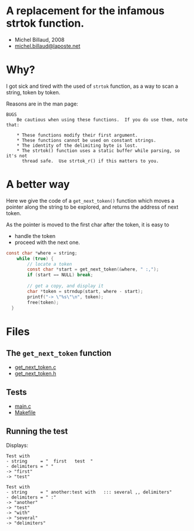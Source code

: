 # A replacement for the infamous strtok function.

-  Michel Billaud, 2008
- <michel.billaud@laposte.net> 

# Why?

I got sick and tired with the used of `strtok` function,
as a way to scan a string, token by token.

Reasons are in the man page:

~~~
BUGS
    Be cautious when using these functions.  If you do use them, note that:

    * These functions modify their first argument.
    * These functions cannot be used on constant strings.
    * The identity of the delimiting byte is lost.
    * The strtok() function uses a static buffer while parsing, so it's not
      thread safe.  Use strtok_r() if this matters to you.
~~~


# A better way

Here we give the code of a `get_next_token()` function which moves
a pointer along the string to be explored, and returns the address of
next token.  

As the pointer is moved to the first char after the token,
it is easy to

- handle the token
- proceed with the next one.

 
~~~C
const char *where = string;
	while (true) {
		// locate a token
		const char *start = get_next_token(&where, " :,");
		if (start == NULL) break;
		
		// get a copy, and display it
	    char *token = strndup(start, where - start); 
		printf("-> \"%s\"\n", token);
		free(token);
  }
~~~


# Files

## The `get_next_token` function

- [get_next_token.c](get_next_token.c)
- [get_next_token.h](get_next_token.h)

## Tests

- [main.c](main.c)
- [Makefile](Makefile)

## Running the test

Displays:

~~~
Test with
- string     = "  first   test  "
- delimiters = " "
-> "first"
-> "test"

Test with
- string     = " another:test with   ::: several ,, delimiters"
- delimiters = " :"
-> "another"
-> "test"
-> "with"
-> "several"
-> "delimiters"
~~~
